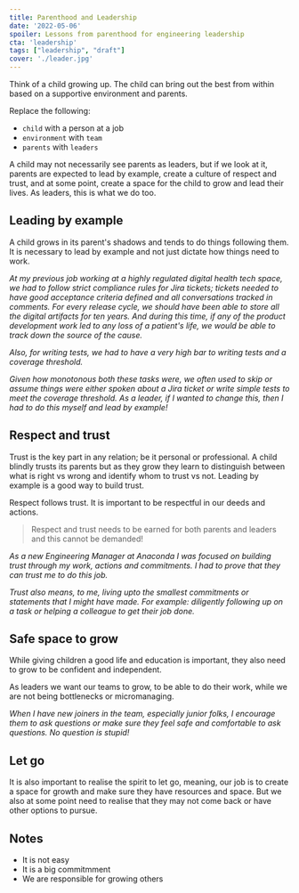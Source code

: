 ```yaml
---
title: Parenthood and Leadership
date: '2022-05-06'
spoiler: Lessons from parenthood for engineering leadership
cta: 'leadership'
tags: ["leadership", "draft"]
cover: './leader.jpg'
---
```


Think of a child growing up. The child can bring out the best from within based on a supportive environment and parents.

Replace the following:
-  `child` with a person at a job
- `environment` with `team`
- `parents` with `leaders`

A child may not necessarily see parents as leaders, but if we look at it, parents are expected to lead by example, create a culture of respect and trust, and at some point, create a space for the child to grow and lead their lives. As leaders, this is what we do too.

## Leading by example

A child grows in its parent's shadows and tends to do things following them. It is necessary to lead by example and not just dictate how things need to work.

_At my previous job working at a highly regulated digital health tech space, we had to follow strict compliance rules for Jira tickets; tickets needed to have good acceptance criteria defined and all conversations tracked in comments. For every release cycle, we should have been able to store all the digital artifacts for ten years. And during this time, if any of the product development work led to any loss of a patient's life, we would be able to track down the source of the cause._

_Also, for writing tests, we had to have a very high bar to writing tests and a coverage threshold._

_Given how monotonous both these tasks were, we often used to skip or assume things were either spoken about a Jira ticket or write simple tests to meet the coverage threshold. As a leader, if I wanted to change this, then I had to do this myself and lead by example!_

## Respect and trust

Trust is the key part in any relation; be it personal or professional. A child blindly trusts its parents but as they grow they learn to distinguish between what is right vs wrong and identify whom to trust vs not. Leading by example is a good way to build trust.

Respect follows trust. It is important to be respectful in our deeds and actions.

> Respect and trust needs to be earned for both parents and leaders and this cannot be demanded!

_As a new Engineering Manager at Anaconda I was focused on building trust through my work, actions and commitments. I had to prove that they can trust me to do this job._

_Trust also means, to me, living upto the smallest commitments or statements that I might have made. For example: diligently following up on a task or helping a colleague to get their job done._


## Safe space to grow

While giving children a good life and education is important, they also need to grow to be confident and independent.

As leaders we want our teams to grow, to be able to do their work, while we are not being bottlenecks or micromanaging.



_When I have new joiners in the team, especially junior folks, I encourage them to ask questions or make sure they feel safe and comfortable to ask questions. No question is stupid!_

## Let go

It is also important to realise the spirit to let go, meaning, our job is to create a space for growth and make sure they have resources and space. But we also at some point need to realise that they may not come back or have other options to pursue.

## Notes

- It is not easy
- It is a big commitmment
- We are responsible for growing others

